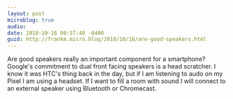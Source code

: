 ```yaml
---
layout: post
microblog: true
audio: 
date: 2018-10-16 09:57:48 -0400
guid: http://frankm.micro.blog/2018/10/16/are-good-speakers.html
---
```

Are good speakers really an important component for a smartphone? Google's commitment to dual front facing speakers is a head scratcher. I know it was HTC's thing back in the day, but if I am listening to audo on my Pixel I am using a headset. If I want to fill a room with sound I will connect to an external speaker using Bluetooth or Chromecast. 
